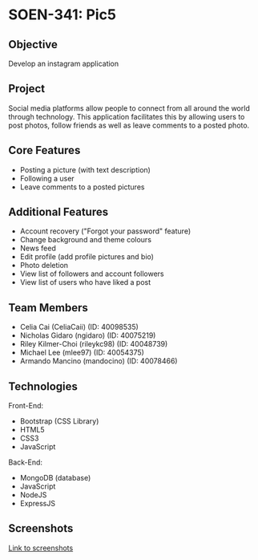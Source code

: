 # SOEN-341: Pic5

## Objective
Develop an instagram application

## Project
Social media platforms allow people to connect from all around the world through technology. This application
facilitates this by allowing users to post photos, follow friends as well as leave comments to a posted photo. 


## Core Features
- Posting a picture (with text description)
- Following a user
- Leave comments to a posted pictures

## Additional Features
- Account recovery ("Forgot your password" feature)
- Change background and theme colours
- News feed
- Edit profile (add profile pictures and bio)
- Photo deletion
- View list of followers and account followers
- View list of users who have liked a post

## Team Members
- Celia Cai (CeliaCaii) (ID: 40098535)
- Nicholas Gidaro (ngidaro) (ID: 40075219)
- Riley Kilmer-Choi (rileykc98) (ID: 40048739)
- Michael Lee (mlee97) (ID: 40054375)
- Armando Mancino (mandocino) (ID: 40078466)


## Technologies
Front-End:
- Bootstrap (CSS Library)
- HTML5
- CSS3
- JavaScript

Back-End:
- MongoDB (database)
- JavaScript
- NodeJS
- ExpressJS 

## Screenshots
[Link to screenshots](https://github.com/ngidaro/SOEN341/blob/master/screenshots.md)
